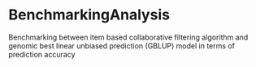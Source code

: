 # BenchmarkingAnalysis
Benchmarking between item based collaborative filtering algorithm and genomic best linear unbiased prediction (GBLUP) model in terms of prediction accuracy
